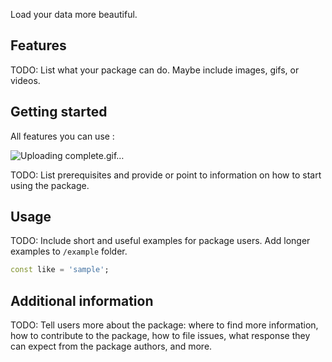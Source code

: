 
Load your data more beautiful.
## Features

TODO: List what your package can do. Maybe include images, gifs, or videos.

## Getting started
All features you can use :

![Uploading complete.gif…]()




TODO: List prerequisites and provide or point to information on how to
start using the package.

## Usage

TODO: Include short and useful examples for package users. Add longer examples
to `/example` folder.

```dart
const like = 'sample';
```

## Additional information

TODO: Tell users more about the package: where to find more information, how to
contribute to the package, how to file issues, what response they can expect
from the package authors, and more.
